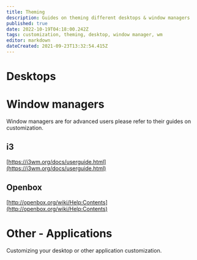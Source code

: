 ```yaml
---
title: Theming
description: Guides on theming different desktops & window managers
published: true
date: 2022-10-19T04:18:00.242Z
tags: customization, theming, desktop, window manager, wm
editor: markdown
dateCreated: 2021-09-23T13:32:54.415Z
---
```


# Desktops

# Window managers

Window managers are for advanced users please refer to their guides on customization.

## i3

[https://i3wm.org/docs/userguide.html](https://i3wm.org/docs/userguide.html)

## Openbox

[http://openbox.org/wiki/Help:Contents](http://openbox.org/wiki/Help:Contents)

# Other - Applications
Customizing your desktop or other application customization.

